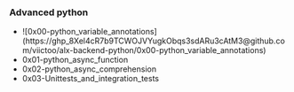 <h3>Advanced python</h3>

<ul>
<li>![0x00-python_variable_annotations](https://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@github.com/viictoo/alx-backend-python/0x00-python_variable_annotations)
</li>
<li>0x01-python_async_function</li>
<li>0x02-python_async_comprehension</li>
<li>0x03-Unittests_and_integration_tests</li>
</ul>
